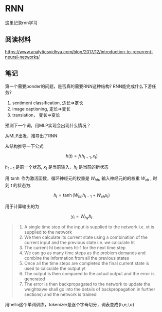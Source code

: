 # RNN

这里记录rnn学习



## 阅读材料

https://www.analyticsvidhya.com/blog/2017/12/introduction-to-recurrent-neural-networks/



## 笔记

第一个需要ponder的问题，是否真的需要RNN这种结构? RNN能完成什么下游任务?

1. sentiment classification,  边长=>定长
2. image captioning, 定长=>变长
3.  translation， 变长=>变长

预测下一个词，用MLP实现会出现什么情况？

从MLP出发，推导出了RNN

从结构推导一下公式

$$
h(t) = f(h_{t-1},x_t)
$$

$h_{t-1}$ 是前一个状态, $x_t$ 是当前输入，$h_t$ 是当前的新状态

用 $\tanh$ 作为激活函数，循环神经元的权重是 $W_{hh}$, 输入神经元的的权重 $W_{xh}$  , 时刻 $t$ 的状态为:

$$
h_t = \tanh(W_{hh}h_{t-1}+W_{xh}x_t)
$$

用于计算输出的为

$$
y_t = W_{hy}h_t
$$


> 1. A single time step of the input is supplied to the network i.e. xt is supplied to the network
> 2. We then calculate its current state using a combination of the current input and the previous state i.e. we calculate ht
> 3. The current ht becomes ht-1 for the next time step
> 4. We can go as many time steps as the problem demands and combine the information from all the previous states
> 5. Once all the time steps are completed the final current state is used to calculate the output yt
> 6. The output is then compared to the actual output and the error is generated
> 7. The error is then backpropagated to the network to update the weights(we shall go into the details of backpropagation in further sections) and the network is trained



用hello这个单词训练，tokenizer是逐个字母切分，词表变成{h,e,l,o}